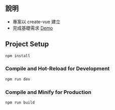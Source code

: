 ## 說明
- 專案以 create-vue 建立
- 完成基礎需求 [Demo](https://chiahsuan.github.io/vue-project/)

## Project Setup

```sh
npm install
```

### Compile and Hot-Reload for Development

```sh
npm run dev
```

### Compile and Minify for Production

```sh
npm run build
```